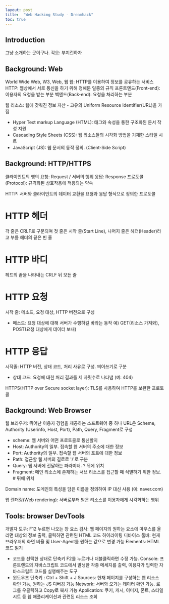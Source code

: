 ```yaml
---
layout: post
title:  "Web Hacking Study - Dreamhack"
toc: true
---
```


## Introduction
그냥 소개하는 곳이구나.
각오: 부지런하자

## Background: Web
World Wide Web, W3, Web, 웹
웹: HTTP를 이용하여 정보를 공유하는 서비스
HTTP: 웹상에서 서로 통신을 하기 위해 정해둔 일종의 규칙
프론트엔드(Front-end): 이용자의 요청을 받는 부분
백엔드(Back-end): 요청을 처리하는 부분

웹 리소스: 웹에 갖춰진 정보 자산 - 고유의 Uniform Resource Identifier(URL)을 가짐
- Hyper Text markup Language (HTML): 태그와 속성을 통한 구조화된 문서 작성 지원
- Cascading Style Sheets (CSS): 웹 리소스들의 시각화 방법을 기재한 스타일 시트
- JavaScript (JS): 웹 문서의 동작 정의. (Client-Side Script)

## Background: HTTP/HTTPS

클라이언트의 행의 요청: Request / 서버의 행위 응답: Response
프로토콜(Protocol): 규격화된 상호작용에 적용되는 약속

HTTP: 서버와 클라이언트의 데이터 교환을 요쳥과 응답 형식으로 정의한 프로토콜
# HTTP 헤더
각 줄은 CRLF로 구분되며 첫 줄은 시작 줄(Start Line), 나머지 줄은 헤더(Header)라고 부름
헤더의 끝은 빈 줄
# HTTP 바디
헤드의 끝을 나타내는 CRLF 뒤 모든 줄

# HTTP 요청
시작 줄: 메소드, 요청 대상, HTTP 버전으로 구성
- 메소드: 요청 대상에 대해 서버가 수행하길 바라는 동작
예) GET(리소스 가져와), POST(요청 대상에게 데이터 보내)
# HTTP 응답
시작줄: HTTP 버전, 상태 코드, 처리 사유로 구성. 띄어쓰기로 구분
- 상태 코드: 요청에 대한 처리 결과를 세 자릿수로 나타냄 (예: 404)

HTTPS(HTTP over Secure socket layer): TLS를 사용하여 HTTP를 보완한 프로토콜

## Background: Web Browser

웹 브라우저: 뛰어난 이용자 경험을 제공하는 소프트웨어 중 하나
URL은 Scheme, Authority (Userinfo, Host, Port), Path, Query, Fragment로 구성
- scheme: 웹 서버와 어떤 프로토콜로 통신할지
- Host: Authority의 일부. 접속할 웹 서버의 주소에 대한 정보
- Port: Authority의 일부. 접속할 웹 서버의 포트에 대한 정보
- Path: 접근할 웹 서버의 결로로 '/'로 구분
- Query: 웹 서버에 전달하는 파라미터. ? 뒤에 위치
- Fragment: 메인 리소스에 존재하는 서브 리소스를 접근할 때 식별하기 위한 정보. # 뒤에 위치

Domain name: 도메인의 특성을 담은 이름을 정의하여 IP 대신 사용 (예: naver.com)

웹 렌더링(Web rendering): 서버로부터 받은 리소스를 이용자에게 시각화하는 행위

## Tools: browser DevTools
개발자 도구: F12 누르면 나오는 창
요소 검사: 웹 페이지의 원하는 요소에 마우스를 올리면 대상의 정보 출력, 클릭하면 관련된 HTML 코드 하이라이팅
디바이스 툴바: 현재 브라우저의 화면 비율 및 User-Agent를 원하는 값으로 변경 가능
Elements: HTML 코드 읽기
- 코드를 선택한 상태로 단축키 F2를 누르거나 더블클릭하면 수정 가능.
Console: 프론트렌드의 자바스크립트 코드에서 발생한 각종 메세지를 출력, 이용자가 입력한 자바스크립트 코드를 실행해주는 도구
- 윈도우즈 단축키 : Ctrl + Shift + J
Sources: 현재 페이지를 구성하는 웹 리소스 확인 가능, 원하는 JS 디버깅 가능
Network: 서버와 오가는 데이터 확인 가능. 로그를 우클릭하고 Copy로 복사 가능
Application: 쿠키, 캐시, 이미지, 폰트, 스타일시트 등 웹 애플리케이션과 관련된 리소스 조회









